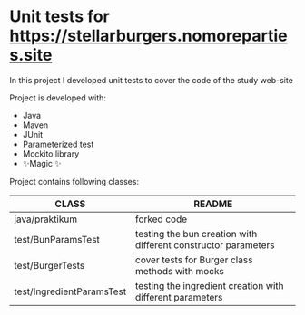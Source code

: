 # Unit tests for https://stellarburgers.nomoreparties.site

In this project I developed unit tests to cover the code of the study web-site

Project is developed with:

- Java
- Maven
- JUnit
- Parameterized test
- Mockito library
- ✨Magic ✨


Project contains following classes:

| CLASS | README |
| ------ | ------ |
| java/praktikum | forked code |
| test/BunParamsTest | testing the bun creation with different constructor parameters |
| test/BurgerTests | cover tests for Burger class methods with mocks |
| test/IngredientParamsTest | testing the ingredient creation with different parameters |

